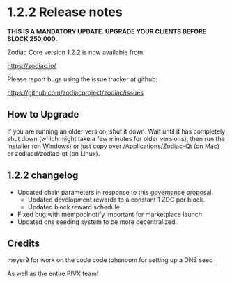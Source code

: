 1.2.2 Release notes
====================

**THIS IS A MANDATORY UPDATE. UPGRADE YOUR CLIENTS BEFORE BLOCK 250,000.**

Zodiac Core version 1.2.2 is now available from:

  https://zodiac.io/

Please report bugs using the issue tracker at github:

  https://github.com/zodiacproject/zodiac/issues


How to Upgrade
--------------

If you are running an older version, shut it down. Wait until it has completely
shut down (which might take a few minutes for older versions), then run the
installer (on Windows) or just copy over /Applications/Zodiac-Qt (on Mac) or
zodiacd/zodiac-qt (on Linux).


1.2.2 changelog
----------------

- Updated chain parameters in response to [this governance proposal](https://forum.zodiac.io/t/block-reward-extension/81).
  - Updated development rewards to a constant 1 ZDC per block.
  - Updated block reward schedule
- Fixed bug with mempoolnotify important for marketplace launch
- Updated dns seeding system to be more decentralized.


Credits
--------

meyer9 for work on the code code
tohsnoom for setting up a DNS seed

As well as the entire PIVX team!